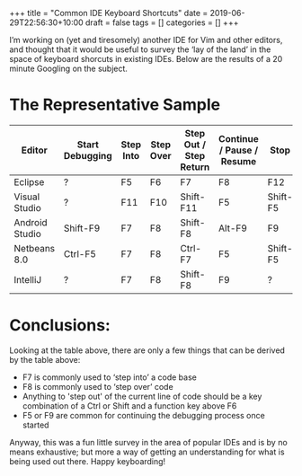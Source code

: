 +++
title = "Common IDE Keyboard Shortcuts"
date = 2019-06-29T22:56:30+10:00
draft = false
tags = []
categories = []
+++

I’m working on (yet and tiresomely) another IDE for Vim and other editors, and thought that it would be useful to survey the ‘lay of the land’ in the space of keyboard shorcuts in existing IDEs. Below are the results of a 20 minute Googling on the subject.

# The Representative Sample

|Editor|Start Debugging|Step Into|Step Over|Step Out / Step Return|Continue / Pause / Resume|Stop|
|---|---|---|---|---|---|---|
Eclipse|?|F5|F6|F7|F8|F12|?
Visual Studio|?|F11|F10|Shift-F11|F5|Shift-F5|
Android Studio|Shift-F9|F7|F8|Shift-F8|Alt-F9|F9
Netbeans 8.0|Ctrl-F5|F7|F8|Ctrl-F7|F5|Shift-F5
IntelliJ|?|F7|F8|Shift-F8|F9|?

# Conclusions:

Looking at the table above, there are only a few things that can be derived by the table above:

- F7 is commonly used to ‘step into’ a code base
- F8 is commonly used to ‘step over’ code
- Anything to 'step out' of the current line of code should be a key combination of a Ctrl or Shift and a function key above F6
- F5 or F9 are common for continuing the debugging process once started

Anyway, this was a fun little survey in the area of popular IDEs and is by no means exhaustive; but more a way of getting an understanding for what is being used out there. Happy keyboarding!
